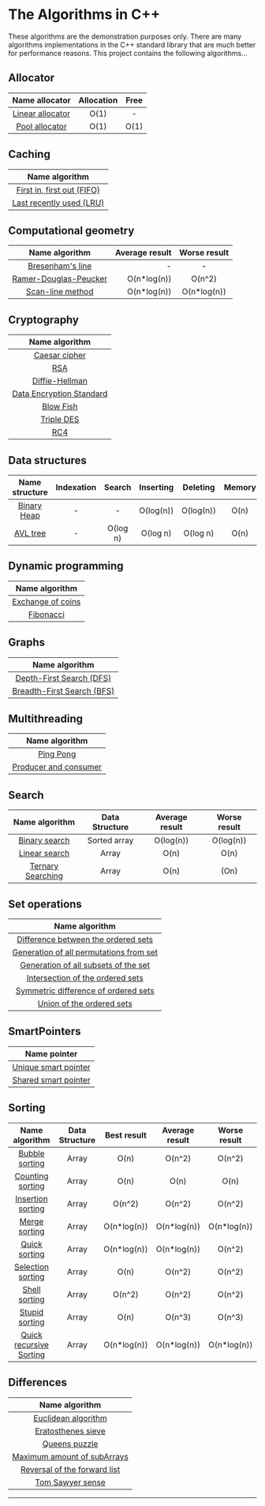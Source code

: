 # The Algorithms in C++

These algorithms are the demonstration purposes only. There are
many algorithms implementations in the C++ standard
library that are much better for performance reasons. This
project contains the following algorithms...

## Allocator

|              Name allocator              | Allocation | Free |
|:----------------------------------------:|:----------:|:----:|
| [Linear allocator](Allocator/Linear.cpp) |    O(1)    |  -   |
|   [Pool allocator](Allocator/Pool.cpp)   |    O(1)    | O(1) |

## Caching

|                      Name algorithm                       |
|:---------------------------------------------------------:|
| [First in, first out (FIFO)](Cache/First_InFirst_Out.cpp) |
|  [Last recently used (LRU)](Cache/LeastRecentlyUsed.cpp)  |

## Computational geometry

|                            Name algorithm                             | Average result | Worse result |
|:---------------------------------------------------------------------:|---------------:|:------------:|
|     [Bresenham's line](ComputationalGeometry/BresenhamsLine.cpp)      |              - |      -       |
| [Ramer-Douglas-Peucker](ComputationalGeometry/RamerDuglasPeucker.cpp) |    O(n*log(n)) |    O(n^2)    |
|     [Scan-line method](ComputationalGeometry/ScanLineMethod.cpp)      |    O(n*log(n)) | O(n*log(n))  |

## Cryptography

|                          Name algorithm                          |
|:----------------------------------------------------------------:|
|          [Caesar cipher](Cryptography/CeasarChiper.cpp)          |
|                   [RSA](Cryptography/RSA.cpp)                    |
|         [Diffie-Hellman](Cryptography/DiffieHelman.cpp)          |
| [Data Encryption Standard](Cryptography/DataEncryptStandard.cpp) |
|             [Blow Fish ](Cryptography/BlowFish.cpp)              |
|             [Triple DES](Cryptography/TripleDES.cpp)             |
|                   [RC4](Cryptography/RC4.cpp)                    |

## Data structures


|                Name structure                | Indexation |  Search  | Inserting | Deleting  | Memory |
|:--------------------------------------------:|:----------:|:--------:|:---------:|:---------:|:------:|
| [Binary Heap](DataStructures/BinaryHeap.cpp) |     -      |    -     | O(log(n)) | O(log(n)) |  O(n)  |
|    [AVL tree](DataStructures/AVLTree.cpp)    |     -      | O(log n) | O(log n)  | O(log n)  |  O(n)  | 

[//]: # (|  Binary Tree   | O&#40;log&#40;n&#41;&#41;  | O&#40;log&#40;n&#41;&#41; | O&#40;log&#40;n&#41;&#41; | O&#40;log&#40;n&#41;&#41; |  O&#40;n&#41;  |)

[//]: # (|   LinkedList   |    O&#40;n&#41;    |   O&#40;n&#41;    |   O&#40;1&#41;    |   O&#40;1&#41;    |  O&#40;n&#41;  |)

[//]: # (|     Queue      |     -      |     -     |   O&#40;1&#41;    |   O&#40;1&#41;    |  O&#40;n&#41;  |)

[//]: # (|     Stack      |     -      |     -     |   O&#40;1&#41;    |   O&#40;1&#41;    |  O&#40;n&#41;  |)

## Dynamic programming

|                       Name algorithm                        |
|:-----------------------------------------------------------:|
| [Exchange of coins](DinamicProgramming/ExchangeOfCoins.cpp) |
|        [Fibonacci](DinamicProgramming/Fibonacci.cpp)        |

## Graphs

|                Name algorithm                |
|:--------------------------------------------:|
|  [Depth-First Search (DFS)](Graphs/DFS.cpp)  |
| [Breadth-First Search (BFS)](Graphs/BFS.cpp) |

## Multithreading

|                        Name algorithm                        |
|:------------------------------------------------------------:|
|            [Ping Pong](Multithreads/PingPong.cpp)            |
| [Producer and consumer](Multithreads/ProduceAndConsumer.cpp) |

## Search

|             Name algorithm              | Data Structure | Average result | Worse result |
|:---------------------------------------:|:--------------:|:--------------:|:------------:|
|   [Binary search](Search/Binary.cpp)    |  Sorted array  |   O(log(n))    |  O(log(n))   |
|    [Linear search](Search/Liner.cpp)    |     Array      |      O(n)      |     O(n)     |
| [Ternary Searching](Search/Ternary.cpp) |     Array      |      O(n)      |     (On)     |

## Set operations

|                                    Name algorithm                                     |
|:-------------------------------------------------------------------------------------:|
| [Difference between the ordered sets](Sets/DifferenceOrderedSetsInFirstContainer.cpp) |
|   [ Generation of all permutations from set](Sets/IntersectionOfTheOrderedSet.cpp)    |
|          [Generation of all subsets of the set](Sets/Gen_OfSubsetOfAll.cpp)           |
|       [Intersection of the ordered sets](Sets/IntersectionOfTheOrderedSet.cpp)        |
|        [Symmetric difference of ordered sets](Sets/SymmetricDifferenceSet.cpp)        |
|              [Union of the ordered sets](Sets/UnionOfTheOrderedSets.cpp)              |

## SmartPointers

|                    Name pointer                    |
|:--------------------------------------------------:|
| [Unique smart pointer](SmartPointes/UniquePtr.cpp) |
| [Shared smart pointer](SmartPointes/SharedPtr.cpp) |

## Sorting

|                    Name algorithm                     | Data Structure | Best result | Average result | Worse result |
|:-----------------------------------------------------:|:--------------:|:-----------:|:--------------:|:------------:|
|           [Bubble sorting](Sort/Bubble.cpp)           |     Array      |    O(n)     |     O(n^2)     |    O(n^2)    |
|         [Counting sorting](Sort/Counting.cpp)         |     Array      |    O(n)     |      O(n)      |     O(n)     |
|        [Insertion sorting](Sort/Insertion.cpp)        |     Array      |   O(n^2)    |     O(n^2)     |    O(n^2)    |
|           [Merge sorting ](Sort/Merge.cpp)            |     Array      | O(n*log(n)) |  O(n*log(n))   | O(n*log(n))  |
|            [Quick sorting](Sort/Quick.cpp)            |     Array      | O(n*log(n)) |  O(n*log(n))   |    O(n^2)    |
|       [Selection sorting ](Sort/Selection.cpp)        |     Array      |    O(n)     |     O(n^2)     |    O(n^2)    |
|           [Shell sorting  ](Sort/Shell.cpp)           |     Array      |   O(n^2)    |     O(n^2)     |    O(n^2)    |
|          [Stupid sorting ](Sort/Stupid.cpp)           |     Array      |    O(n)     |     O(n^3)     |    O(n^3)    |
| [Quick recursive Sorting](Sort/QuicSortRecursive.cpp) |     Array      | O(n*log(n)) |  O(n*log(n))   | O(n*log(n))  |

## Differences

|                            Name algorithm                            |
|:--------------------------------------------------------------------:|
|      [Euclidean algorithm](Differences/EuclideanAlgorithm.cpp)       |
|       [ Eratosthenes sieve](Differences/EratosthenesSieve.cpp)       |
|            [Queens puzzle](Differences/QueensPuzzle.cpp)             |
| [Maximum amount of subArrays](Differences/MaxAmountOfSumArrays.cpp)  |
| [Reversal of the forward list](Differences/ReversAlFoorwardList.cpp) |
|          [Tom Sawyer sense](Differences/TomSawyerSense.cpp)          |

---

